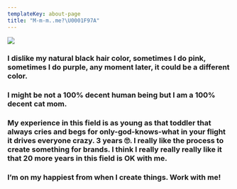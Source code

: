 ```yaml
---
templateKey: about-page
title: "M-m-m..me?\U0001F97A"
---
```

![](/img/square-flip.jpg)



### I dislike my natural black hair color, sometimes I do pink, sometimes I do purple, any moment later, it could be a different color.

### 

### I might be not a 100% decent human being but I am a 100% decent cat mom.

### 

### My experience in this field is as young as that toddler that always cries and begs for only-god-knows-what in your flight it drives everyone crazy. 3 years 🙄. I really like the process to create something for brands. I think I really really really like it that 20 more years in this field is OK with me.

### 

### I’m on my happiest from when I create things. Work with me!
